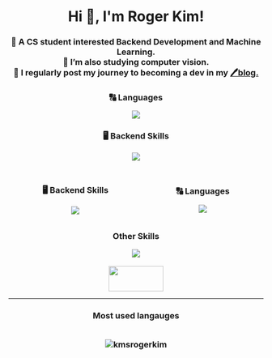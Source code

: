 <h1 align="center">Hi 👋, I'm Roger Kim!</h1>
<h3 align="center">
   🔭 A CS student interested <b>Backend Development and Machine Learning.</b> <br>
   🌱 I’m also studying computer vision. <br>
   📒 I regularly post my journey to becoming a dev in my <a href=https://kmsrogerkim.github.io/>🖊️blog.</a>
</h3>

<h3 align="center"> 🔠 Languages</h3>
<p align="center">
   <img src="https://skillicons.dev/icons?i=python,c,cpp,java"/>
</p>

<h3 align="center"> 🖥️ Backend Skills</h3>
<p align="center">
   <img src="https://skillicons.dev/icons?i=aws,docker,django,postgresql"/>
</p>

<div style="display: flex; justify-content: space-around; align-items: center; flex-wrap: wrap;">
  <div style="text-align: center; margin: 10px;">
    <h3>🖥️ Backend Skills</h3>
    <img src="https://skillicons.dev/icons?i=aws,docker,django,postgresql"/>
  </div>
  <div style="text-align: center; margin: 10px;">
    <h3>🔠 Languages</h3>
    <img src="https://skillicons.dev/icons?i=python,c,cpp,java"/>
  </div>
</div>


<h3 align="center">Other Skills</h3>
<p align="center">
   <img src="https://skillicons.dev/icons?i=html,css,pr,pytorch,selenium"/>
   <br>
   <br>
   <img src="https://encrypted-tbn0.gstatic.com/images?q=tbn:ANd9GcTKPePf0eI9lrP20Ym-P0v-_B2yB6IHRoQiWw&s" height=50, width=108/>
</p>
<hr/>

<h3 align="center">Most used langauges
<br><br/>
<p>
  <img align="center" src="https://github-readme-stats.vercel.app/api/top-langs?username=kmsrogerkim&show_icons=true&locale=en&layout=compact" alt="kmsrogerkim" />
</p>
</h3>
